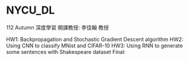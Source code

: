 # NYCU_DL
112 Autumn 深度學習
開課教授: 李佳翰 教授

HW1: Backpropagation and Stochastic Gradient Descent algorithm
HW2: Using CNN to classify MNist and CIFAR-10
HW3: Using RNN to generate some sentences with Shakespeare dataset
Final: 
